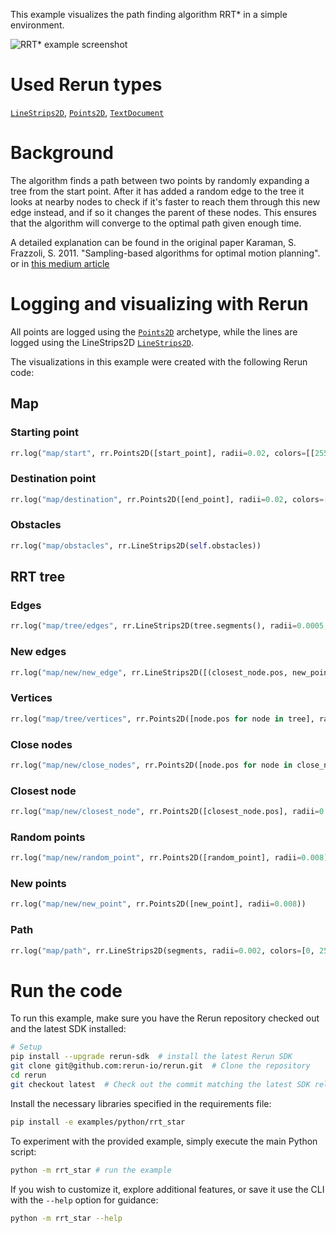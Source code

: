 <!--[metadata]
title = "RRT*"
tags = ["2D"]
thumbnail= "https://static.rerun.io/rrt-star/fbbda33bdbbfa469ec95c905178ac3653920473a/480w.png"
thumbnail_dimensions = [480, 480]
channel = "main"
-->

This example visualizes the path finding algorithm RRT\* in a simple environment.

<picture>
  <img src="https://static.rerun.io/rrt-star/4d4684a24eab7d5def5768b7c1685d8b1cb2c010/full.png" alt="RRT* example screenshot">
  <source media="(max-width: 480px)" srcset="https://static.rerun.io/rrt-star/4d4684a24eab7d5def5768b7c1685d8b1cb2c010/480w.png">
  <source media="(max-width: 768px)" srcset="https://static.rerun.io/rrt-star/4d4684a24eab7d5def5768b7c1685d8b1cb2c010/768w.png">
  <source media="(max-width: 1024px)" srcset="https://static.rerun.io/rrt-star/4d4684a24eab7d5def5768b7c1685d8b1cb2c010/1024w.png">
  <source media="(max-width: 1200px)" srcset="https://static.rerun.io/rrt-star/4d4684a24eab7d5def5768b7c1685d8b1cb2c010/1200w.png">
</picture>

# Used Rerun types
[`LineStrips2D`](https://www.rerun.io/docs/reference/types/archetypes/line_strips2d), [`Points2D`](https://www.rerun.io/docs/reference/types/archetypes/points2d), [`TextDocument`](https://www.rerun.io/docs/reference/types/archetypes/text_document)

# Background
The algorithm finds a path between two points by randomly expanding a tree from the start point.
After it has added a random edge to the tree it looks at nearby nodes to check if it's faster to reach them through this new edge instead,
and if so it changes the parent of these nodes. This ensures that the algorithm will converge to the optimal path given enough time.

A detailed explanation can be found in the original paper
Karaman, S. Frazzoli, S. 2011. "Sampling-based algorithms for optimal motion planning".
or in [this medium article](https://theclassytim.medium.com/robotic-path-planning-rrt-and-rrt-212319121378)


# Logging and visualizing with Rerun

All points are logged using the [`Points2D`](https://www.rerun.io/docs/reference/types/archetypes/points2d) archetype, while the lines are logged using the LineStrips2D [`LineStrips2D`](https://www.rerun.io/docs/reference/types/archetypes/line_strips2d).

The visualizations in this example were created with the following Rerun code:

## Map

### Starting point
```python
rr.log("map/start", rr.Points2D([start_point], radii=0.02, colors=[[255, 255, 255, 255]]))
```

### Destination point
```python
rr.log("map/destination", rr.Points2D([end_point], radii=0.02, colors=[[255, 255, 0, 255]]))
```

### Obstacles
```python
rr.log("map/obstacles", rr.LineStrips2D(self.obstacles))
```


## RRT tree

### Edges
```python
rr.log("map/tree/edges", rr.LineStrips2D(tree.segments(), radii=0.0005, colors=[0, 0, 255, 128]))
```

### New edges
```python
rr.log("map/new/new_edge", rr.LineStrips2D([(closest_node.pos, new_point)], colors=[color], radii=0.001))
```

### Vertices
```python
rr.log("map/tree/vertices", rr.Points2D([node.pos for node in tree], radii=0.002), rr.AnyValues(cost=[float(node.cost) for node in tree]))
```

### Close nodes
```python
rr.log("map/new/close_nodes", rr.Points2D([node.pos for node in close_nodes]))
```

### Closest node
```python
rr.log("map/new/closest_node", rr.Points2D([closest_node.pos], radii=0.008))
```

### Random points
```python
rr.log("map/new/random_point", rr.Points2D([random_point], radii=0.008))
```

### New points
```python
rr.log("map/new/new_point", rr.Points2D([new_point], radii=0.008))
```

### Path
```python
rr.log("map/path", rr.LineStrips2D(segments, radii=0.002, colors=[0, 255, 255, 255]))
```


# Run the code
To run this example, make sure you have the Rerun repository checked out and the latest SDK installed:
```bash
# Setup
pip install --upgrade rerun-sdk  # install the latest Rerun SDK
git clone git@github.com:rerun-io/rerun.git  # Clone the repository
cd rerun
git checkout latest  # Check out the commit matching the latest SDK release
```
Install the necessary libraries specified in the requirements file:
```bash
pip install -e examples/python/rrt_star
```
To experiment with the provided example, simply execute the main Python script:
```bash
python -m rrt_star # run the example
```
If you wish to customize it, explore additional features, or save it use the CLI with the `--help` option for guidance:
```bash
python -m rrt_star --help
```
